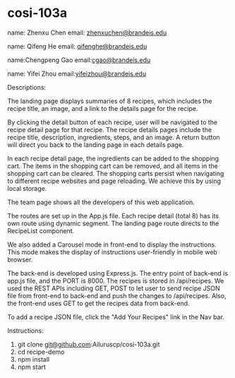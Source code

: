 # cosi-103a
name: Zhenxu Chen
email: zhenxuchen@brandeis.edu

name: Qifeng He
email: qifenghe@brandeis.edu

name:Chengpeng Gao
email:cgao@brandeis.edu

name: Yifei Zhou
email:yifeizhou@brandeis.edu

Descriptions:

The landing page displays summaries of 8 recipes, which includes the recipe title, an image, and a link to the details page for the recipe.

By clicking the detail button of each recipe, user will be navigated to the recipe detail page for that recipe. The recipe details pages include the recipe title, description, ingredients, steps, and an image. A return button will direct you back to the landing page in each details page.

In each recipe detail page, the ingredients can be added to the shopping cart. The items in the shopping cart can be removed, and all items in the shopping cart can be cleared. The shopping carts persist when navigating to different recipe websites and page reloading. We achieve this by using local storage. 

The team page shows all the developers of this web application. 

The routes are set up in the App.js file. Each recipe detail (total 8) has its own route using dynamic segment. The landing page route directs to the RecipeList component.

We also added a Carousel mode in front-end to display the instructions. This mode makes the display of instructions user-friendly in mobile web browser. 

The back-end is developed using Express.js. The entry point of back-end is app.js file, and the PORT is 8000. The recipes is stored in /api/recipes. We used the REST APIs including GET, POST to let user to send recipe JSON file from front-end to back-end and push the changes to /api/recipes. Also, the front-end uses GET to get the recipes data from back-end. 

To add a recipe JSON file, click the "Add Your Recipes" link in the Nav bar. 

Instructions:
1. git clone git@github.com:Ailuruscp/cosi-103a.git
2. cd recipe-demo
3. npm install
4. npm start
   
